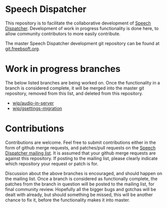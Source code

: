 # Speech Dispatcher
This repository is to facilitate the collaborative development of [Speech Dispatcher](http://devel.freebsoft.org/speechd). Development of work in progress functionality is done here, to allow community contributors to more easily contribute.

The master Speech Dispatcher development git repository can be found at [git.freebsoft.org](http://git.freebsoft.org/?p=speechd.git).

# Work in progress branches
The below listed branches are being worked on. Once the functionality in a branch is considered complete, it will be merged into the master git repository, removed from this list, and deleted from this repository.

* [wip/audio-in-server](https://github.com/TheMuso/speechd-wip/tree/wip/audio-in-server)
* [wip/gsettings-migration](https://github.com/TheMuso/speechd-wip/tree/wip/gsettings-migration)

# Contributions
Contributions are welcome. Feel free to submit contributions either in the form of github merge requests, and patches/pull requests on the [Speech Dispatcher mailing list](http://lists.freebsoft.org/mailman/listinfo/speechd). It is assumed that your github merge requests are against this repository. If posting to the mailing list, please clearly indicate which repository your request or patch is for.

Discussion about the above branches is encouraged, and should happen on the mailing list. Once a branch is considered as functionally complete, the patches from the branch in question will be posted to
the mailing list, for final community review. Hopefully all the bigger bugs and gotchas will be dealt with already, but should something be missed, this will be another chance to fix it, before the functionality makes it into master.
